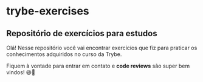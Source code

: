 # trybe-exercises

## Repositório de exercícios para estudos

Olá! Nesse repositório você vai encontrar exercícíos que fiz para praticar os conhecimentos adquiridos no curso da Trybe. 

Fiquem à vontade para entrar em contato e **code reviews** são super bem vindos! 😃🚀
